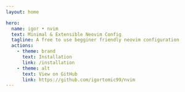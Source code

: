 ```yaml
---
layout: home

hero:
  name: igor • nvim
  text: Minimal & Extensible Neovim Config
  tagline: A free to use begginer friendly neovim configuration
  actions:
    - theme: brand
      text: Installation
      link: /installation
    - theme: alt
      text: View on GitHub
      link: https://github.com/igortomic99/nvim
---
```


